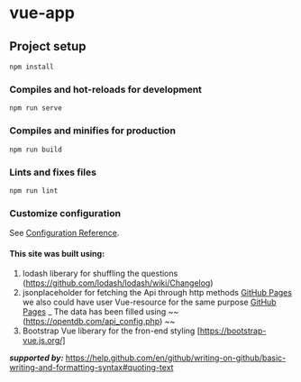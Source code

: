 # vue-app

## Project setup
```
npm install
```

### Compiles and hot-reloads for development
```
npm run serve
```

### Compiles and minifies for production
```
npm run build
```

### Lints and fixes files
```
npm run lint
```

### Customize configuration
See [Configuration Reference](https://cli.vuejs.org/config/).

#### This site was built using: 
  1. lodash liberary for shuffling the questions (https://github.com/lodash/lodash/wiki/Changelog)
  2. jsonplaceholder for fetching the Api through http methods [GitHub Pages](https://github.com/typicode/jsonplaceholder)
    we also could have user Vue-resource for the same purpose [GitHub Pages](https://github.com/pagekit/vue-resource)
   _ The data has been filled using ~~(https://opentdb.com/api_config.php) ~~
  3. Bootstrap Vue liberary for the fron-end styling [https://bootstrap-vue.js.org/]
  
  
  ***supported by:***  https://help.github.com/en/github/writing-on-github/basic-writing-and-formatting-syntax#quoting-text 

